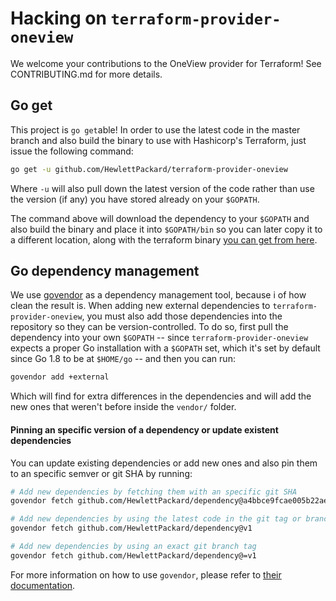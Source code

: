 # Hacking on `terraform-provider-oneview`

We welcome your contributions to the OneView provider for Terraform! See CONTRIBUTING.md for more details.

## Go get

This project is `go get`able! In order to use the latest code in the master branch and also build the
binary to use with Hashicorp's Terraform, just issue the following command:

```bash
go get -u github.com/HewlettPackard/terraform-provider-oneview
```

Where `-u` will also pull down the latest version of the code rather than use the version (if any) you
have stored already on your `$GOPATH`.

The command above will download the dependency to your `$GOPATH` and also build the binary and place it into `$GOPATH/bin`
so you can later copy it to a different location, along with the terraform binary
[you can get from here](https://www.terraform.io/downloads.html).

## Go dependency management

We use [govendor](https://github.com/kardianos/govendor) as a dependency management tool, because i
of how clean the result is. When adding new external dependencies to `terraform-provider-oneview`, you
must also add those dependencies into the repository so they can be version-controlled. To do so,
first pull the dependency into your own `$GOPATH` -- since `terraform-provider-oneview` expects a
proper Go installation with a `$GOPATH` set, which it's set by default since Go 1.8 to be at
`$HOME/go` -- and then you can run:

```bash
govendor add +external
```

Which will find for extra differences in the dependencies and will add the new ones that weren't before
inside the `vendor/` folder.

#### Pinning an specific version of a dependency or update existent dependencies

You can update existing dependencies or add new ones and also pin them to an specific semver or
git SHA by running:

```bash
# Add new dependencies by fetching them with an specific git SHA
govendor fetch github.com/HewlettPackard/dependency@a4bbce9fcae005b22ae5443f6af064d80a6f5a55

# Add new dependencies by using the latest code in the git tag or branch "v1.*.*"
govendor fetch github.com/HewlettPackard/dependency@v1

# Add new dependencies by using an exact git branch tag
govendor fetch github.com/HewlettPackard/dependency@=v1
```

For more information on how to use `govendor`, please refer to
[their documentation](https://github.com/kardianos/govendor).

